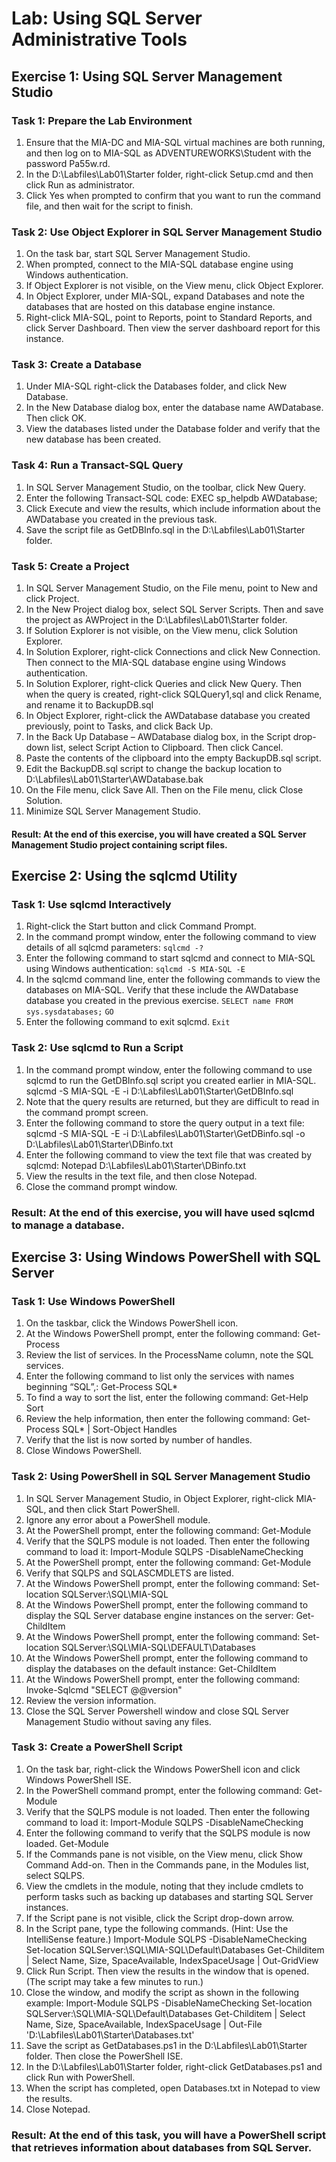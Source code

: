 
# Lab: Using SQL Server Administrative Tools
## Exercise 1: Using SQL Server Management Studio
### Task 1: Prepare the Lab Environment
1. Ensure that the MIA-DC and MIA-SQL virtual machines are both running, and then log on to MIA-SQL as ADVENTUREWORKS\Student with the password Pa55w.rd.
2. In the D:\Labfiles\Lab01\Starter folder, right-click Setup.cmd and then click Run as administrator.
3. Click Yes when prompted to confirm that you want to run the command file, and then wait for the script to finish.

### Task 2: Use Object Explorer in SQL Server Management Studio
1. On the task bar, start SQL Server Management Studio.
2. When prompted, connect to the MIA-SQL database engine using Windows authentication.
3. If Object Explorer is not visible, on the View menu, click Object Explorer.
4. In Object Explorer, under MIA-SQL, expand Databases and note the databases that are hosted on this database engine instance.
5. Right-click MIA-SQL, point to Reports, point to Standard Reports, and click Server Dashboard. Then view the server dashboard report for this instance.

### Task 3: Create a Database
1. Under MIA-SQL right-click the Databases folder, and click New Database.
2. In the New Database dialog box, enter the database name AWDatabase. Then click OK.
3. View the databases listed under the Database folder and verify that the new database has been created.

### Task 4: Run a Transact-SQL Query
1. In SQL Server Management Studio, on the toolbar, click New Query.
2. Enter the following Transact-SQL code: EXEC sp_helpdb AWDatabase;
3. Click Execute and view the results, which include information about the AWDatabase you created in the previous task.
4. Save the script file as GetDBInfo.sql in the D:\Labfiles\Lab01\Starter folder.

### Task 5: Create a Project
1. In SQL Server Management Studio, on the File menu, point to New and click Project.
2. In the New Project dialog box, select SQL Server Scripts. Then and save the project as AWProject in the D:\Labfiles\Lab01\Starter folder.
3. If Solution Explorer is not visible, on the View menu, click Solution Explorer.
4. In Solution Explorer, right-click Connections and click New Connection. Then connect to the MIA-SQL database engine using Windows authentication.
5. In Solution Explorer, right-click Queries and click New Query. Then when the query is created, right-click SQLQuery1,sql and click Rename, and rename it to BackupDB.sql
6. In Object Explorer, right-click the AWDatabase database you created previously, point to Tasks, and click Back Up.
7. In the Back Up Database – AWDatabase dialog box, in the Script drop-down list, select Script Action to Clipboard. Then click Cancel.
8. Paste the contents of the clipboard into the empty BackupDB.sql script.
9. Edit the BackupDB.sql script to change the backup location to D:\Labfiles\Lab01\Starter\AWDatabase.bak
10. On the File menu, click Save All. Then on the File menu, click Close Solution.
11. Minimize SQL Server Management Studio.

#### Result: At the end of this exercise, you will have created a SQL Server Management Studio project containing script files.

## Exercise 2: Using the sqlcmd Utility
### Task 1: Use sqlcmd Interactively
1. Right-click the Start button and click Command Prompt.
2. In the command prompt window, enter the following command to view details of all sqlcmd parameters:
`sqlcmd -?`
3. Enter the following command to start sqlcmd and connect to MIA-SQL using Windows authentication:
`sqlcmd -S MIA-SQL -E`
4. In the sqlcmd command line, enter the following commands to view the databases on MIA-SQL. Verify that these include the AWDatabase database you created in the previous exercise.
`SELECT name FROM sys.sysdatabases;`
`GO`
5. Enter the following command to exit sqlcmd.
`Exit`

### Task 2: Use sqlcmd to Run a Script
1. In the command prompt window, enter the following command to use sqlcmd to run the GetDBInfo.sql script you created earlier in MIA-SQL.
sqlcmd -S MIA-SQL -E -i D:\Labfiles\Lab01\Starter\GetDBInfo.sql
2. Note that the query results are returned, but they are difficult to read in the command prompt screen.
3. Enter the following command to store the query output in a text file:
sqlcmd -S MIA-SQL -E -i D:\Labfiles\Lab01\Starter\GetDBinfo.sql -o D:\Labfiles\Lab01\Starter\DBinfo.txt
4. Enter the following command to view the text file that was created by sqlcmd:
Notepad D:\Labfiles\Lab01\Starter\DBinfo.txt
5. View the results in the text file, and then close Notepad.
6. Close the command prompt window.
### Result: At the end of this exercise, you will have used sqlcmd to manage a database.

## Exercise 3: Using Windows PowerShell with SQL Server
### Task 1: Use Windows PowerShell
1. On the taskbar, click the Windows PowerShell icon.
2. At the Windows PowerShell prompt, enter the following command:
Get-Process
3. Review the list of services. In the ProcessName column, note the SQL services.
4. Enter the following command to list only the services with names beginning “SQL”,:
Get-Process SQL*
5. To find a way to sort the list, enter the following command:
Get-Help Sort
6. Review the help information, then enter the following command:
Get-Process SQL* | Sort-Object Handles
7. Verify that the list is now sorted by number of handles.
8. Close Windows PowerShell.

### Task 2: Using PowerShell in SQL Server Management Studio
1. In SQL Server Management Studio, in Object Explorer, right-click MIA-SQL, and then click Start PowerShell.
1. Ignore any error about a PowerShell module.
1. At the PowerShell prompt, enter the following command:
Get-Module
1. Verify that the SQLPS module is not loaded. Then enter the following command to load it:
Import-Module SQLPS -DisableNameChecking
1. At the PowerShell prompt, enter the following command:
Get-Module
1. Verify that SQLPS and SQLASCMDLETS are listed.
1. At the Windows PowerShell prompt, enter the following command:
Set-location SQLServer:\SQL\MIA-SQL
1. At the Windows PowerShell prompt, enter the following command to display the SQL Server database engine instances on the server:
Get-ChildItem
1. At the Windows PowerShell prompt, enter the following command:
Set-location SQLServer:\SQL\MIA-SQL\DEFAULT\Databases
1. At the Windows PowerShell prompt, enter the following command to display the databases on the default instance:
Get-ChildItem
1. At the Windows PowerShell prompt, enter the following command:
Invoke-Sqlcmd "SELECT @@version"
1. Review the version information.
1. Close the SQL Server Powershell window and close SQL Server Management Studio without saving any files.

### Task 3: Create a PowerShell Script
1. On the task bar, right-click the Windows PowerShell icon and click Windows PowerShell ISE.
2. In the PowerShell command prompt, enter the following command:
Get-Module
3. Verify that the SQLPS module is not loaded. Then enter the following command to load it:
Import-Module SQLPS -DisableNameChecking
4. Enter the following command to verify that the SQLPS module is now loaded.
Get-Module
5. If the Commands pane is not visible, on the View menu, click Show Command Add-on. Then in the Commands pane, in the Modules list, select SQLPS.
6. View the cmdlets in the module, noting that they include cmdlets to perform tasks such as backing up databases and starting SQL Server instances.
7. If the Script pane is not visible, click the Script drop-down arrow.
8. In the Script pane, type the following commands. (Hint: Use the IntelliSense feature.)
Import-Module SQLPS -DisableNameChecking
Set-location SQLServer:\SQL\MIA-SQL\Default\Databases
Get-Childitem | Select Name, Size, SpaceAvailable, IndexSpaceUsage | Out-GridView
9. Click Run Script. Then view the results in the window that is opened. (The script may take a few minutes to run.)
10. Close the window, and modify the script as shown in the following example:
Import-Module SQLPS -DisableNameChecking
Set-location SQLServer:\SQL\MIA-SQL\Default\Databases
Get-Childitem | Select Name, Size, SpaceAvailable, IndexSpaceUsage | Out-File 'D:\Labfiles\Lab01\Starter\Databases.txt'
11. Save the script as GetDatabases.ps1 in the D:\Labfiles\Lab01\Starter folder. Then close the PowerShell ISE.
12. In the D:\Labfiles\Lab01\Starter folder, right-click GetDatabases.ps1 and click Run with PowerShell.
13. When the script has completed, open Databases.txt in Notepad to view the results.
14. Close Notepad.

### Result: At the end of this task, you will have a PowerShell script that retrieves information about databases from SQL Server.
